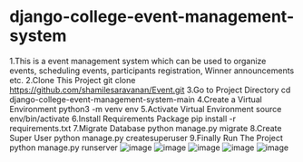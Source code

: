 # django-college-event-management-system
1.This is a event management system which can be used to organize events, scheduling events, participants registration, Winner announcements etc.
2.Clone This Project git clone https://github.com/shamilesaravanan/Event.git
3.Go to Project Directory cd django-college-event-management-system-main
4.Create a Virtual Environment python3 -m venv env
5.Activate Virtual Environment source env/bin/activate
6.Install Requirements Package pip install -r requirements.txt
7.Migrate Database python manage.py migrate
8.Create Super User python manage.py createsuperuser
9.Finally Run The Project python manage.py runserver
![image](https://github.com/user-attachments/assets/85a556e6-6ab7-4fb8-94e3-0b6456b156da)
![image](https://github.com/user-attachments/assets/5fe4e0ec-76e3-46b7-9fc3-f1c4b8574a9d)
![image](https://github.com/user-attachments/assets/a4563789-cb91-4221-abd0-127474bdc25f)
![image](https://github.com/user-attachments/assets/415a6e25-76f1-4129-8ecb-3a23b8c73d87)
![image](https://github.com/user-attachments/assets/c18b79ee-605a-412c-95b8-b24e5e3faa4d)



